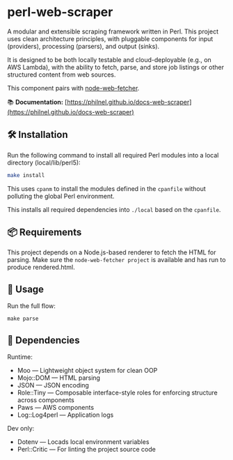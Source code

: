 # perl-web-scraper

A modular and extensible scraping framework written in Perl. This project uses clean architecture principles, with pluggable components for input (providers), processing (parsers), and output (sinks).

It is designed to be both locally testable and cloud-deployable (e.g., on AWS Lambda), with the ability to fetch, parse, and store job listings or other structured content from web sources.

This component pairs with [node-web-fetcher](https://github.com/PhilNel/node-web-fetcher).

📚 **Documentation:** [https://philnel.github.io/docs-web-scraper](https://philnel.github.io/docs-web-scraper)

## 🛠 Installation

Run the following command to install all required Perl modules into a local directory (local/lib/perl5):

```bash
make install
```

This uses `cpanm` to install the modules defined in the `cpanfile` without polluting the global Perl environment.

This installs all required dependencies into `./local` based on the `cpanfile`.

## 📦 Requirements
This project depends on a Node.js-based renderer to fetch the HTML for parsing.
Make sure the `node-web-fetcher project` is available and has run to produce rendered.html.

## 🧪 Usage

Run the full flow:

```make
make parse
```

## 🔧 Dependencies

Runtime:
- Moo — Lightweight object system for clean OOP
- Mojo::DOM — HTML parsing
- JSON — JSON encoding
- Role::Tiny — Composable interface-style roles for enforcing structure across components
- Paws — AWS components
- Log::Log4perl — Application logs

Dev only:
- Dotenv — Locads local environment variables
- Perl::Critic — For linting the project source code